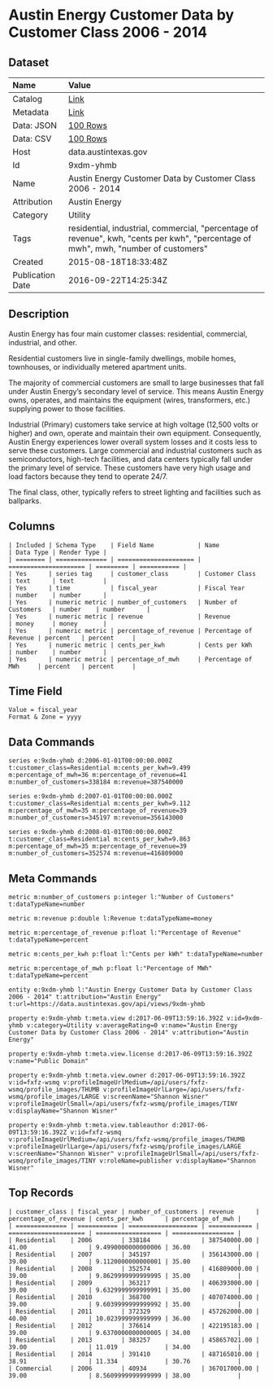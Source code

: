 # Austin Energy Customer Data by Customer Class 2006 - 2014

## Dataset

| Name | Value |
| :--- | :---- |
| Catalog | [Link](https://catalog.data.gov/dataset/austin-energy-customer-data-by-customer-class) |
| Metadata | [Link](https://data.austintexas.gov/api/views/9xdm-yhmb) |
| Data: JSON | [100 Rows](https://data.austintexas.gov/api/views/9xdm-yhmb/rows.json?max_rows=100) |
| Data: CSV | [100 Rows](https://data.austintexas.gov/api/views/9xdm-yhmb/rows.csv?max_rows=100) |
| Host | data.austintexas.gov |
| Id | 9xdm-yhmb |
| Name | Austin Energy Customer Data by Customer Class 2006 - 2014 |
| Attribution | Austin Energy |
| Category | Utility |
| Tags | residential, industrial, commercial, "percentage of revenue", kwh, "cents per kwh", "percentage of mwh", mwh, "number of customers" |
| Created | 2015-08-18T18:33:48Z |
| Publication Date | 2016-09-22T14:25:34Z |

## Description

Austin Energy has four main customer classes: residential, commercial, industrial, and other. 

Residential customers live in single-family dwellings, mobile homes, townhouses, or individually metered apartment units. 

The majority of commercial customers are small to large businesses that fall under Austin Energy’s secondary level of service. This means Austin Energy owns, operates, and maintains the equipment (wires, transformers, etc.) supplying power to those facilities. 

Industrial (Primary) customers take service at high voltage (12,500 volts or higher) and own, operate and maintain their own equipment. Consequently, Austin Energy experiences lower overall system losses and it costs less to serve these customers. Large commercial and industrial customers such as semiconductors, high-tech facilities, and data centers typically fall under the primary level of service. These customers have very high usage and load factors because they tend to operate 24/7. 

The final class, other, typically refers to street lighting and facilities such as ballparks.

## Columns

```ls
| Included | Schema Type    | Field Name            | Name                  | Data Type | Render Type |
| ======== | ============== | ===================== | ===================== | ========= | =========== |
| Yes      | series tag     | customer_class        | Customer Class        | text      | text        |
| Yes      | time           | fiscal_year           | Fiscal Year           | number    | number      |
| Yes      | numeric metric | number_of_customers   | Number of Customers   | number    | number      |
| Yes      | numeric metric | revenue               | Revenue               | money     | money       |
| Yes      | numeric metric | percentage_of_revenue | Percentage of Revenue | percent   | percent     |
| Yes      | numeric metric | cents_per_kwh         | Cents per kWh         | number    | number      |
| Yes      | numeric metric | percentage_of_mwh     | Percentage of MWh     | percent   | percent     |
```

## Time Field

```ls
Value = fiscal_year
Format & Zone = yyyy
```

## Data Commands

```ls
series e:9xdm-yhmb d:2006-01-01T00:00:00.000Z t:customer_class=Residential m:cents_per_kwh=9.499 m:percentage_of_mwh=36 m:percentage_of_revenue=41 m:number_of_customers=338184 m:revenue=387540000

series e:9xdm-yhmb d:2007-01-01T00:00:00.000Z t:customer_class=Residential m:cents_per_kwh=9.112 m:percentage_of_mwh=35 m:percentage_of_revenue=39 m:number_of_customers=345197 m:revenue=356143000

series e:9xdm-yhmb d:2008-01-01T00:00:00.000Z t:customer_class=Residential m:cents_per_kwh=9.863 m:percentage_of_mwh=35 m:percentage_of_revenue=39 m:number_of_customers=352574 m:revenue=416809000
```

## Meta Commands

```ls
metric m:number_of_customers p:integer l:"Number of Customers" t:dataTypeName=number

metric m:revenue p:double l:Revenue t:dataTypeName=money

metric m:percentage_of_revenue p:float l:"Percentage of Revenue" t:dataTypeName=percent

metric m:cents_per_kwh p:float l:"Cents per kWh" t:dataTypeName=number

metric m:percentage_of_mwh p:float l:"Percentage of MWh" t:dataTypeName=percent

entity e:9xdm-yhmb l:"Austin Energy Customer Data by Customer Class 2006 - 2014" t:attribution="Austin Energy" t:url=https://data.austintexas.gov/api/views/9xdm-yhmb

property e:9xdm-yhmb t:meta.view d:2017-06-09T13:59:16.392Z v:id=9xdm-yhmb v:category=Utility v:averageRating=0 v:name="Austin Energy Customer Data by Customer Class 2006 - 2014" v:attribution="Austin Energy"

property e:9xdm-yhmb t:meta.view.license d:2017-06-09T13:59:16.392Z v:name="Public Domain"

property e:9xdm-yhmb t:meta.view.owner d:2017-06-09T13:59:16.392Z v:id=fxfz-wsmq v:profileImageUrlMedium=/api/users/fxfz-wsmq/profile_images/THUMB v:profileImageUrlLarge=/api/users/fxfz-wsmq/profile_images/LARGE v:screenName="Shannon Wisner" v:profileImageUrlSmall=/api/users/fxfz-wsmq/profile_images/TINY v:displayName="Shannon Wisner"

property e:9xdm-yhmb t:meta.view.tableauthor d:2017-06-09T13:59:16.392Z v:id=fxfz-wsmq v:profileImageUrlMedium=/api/users/fxfz-wsmq/profile_images/THUMB v:profileImageUrlLarge=/api/users/fxfz-wsmq/profile_images/LARGE v:screenName="Shannon Wisner" v:profileImageUrlSmall=/api/users/fxfz-wsmq/profile_images/TINY v:roleName=publisher v:displayName="Shannon Wisner"
```

## Top Records

```ls
| customer_class | fiscal_year | number_of_customers | revenue      | percentage_of_revenue | cents_per_kwh      | percentage_of_mwh | 
| ============== | =========== | =================== | ============ | ===================== | ================== | ================= | 
| Residential    | 2006        | 338184              | 387540000.00 | 41.00                 | 9.4990000000000006 | 36.00             | 
| Residential    | 2007        | 345197              | 356143000.00 | 39.00                 | 9.1120000000000001 | 35.00             | 
| Residential    | 2008        | 352574              | 416809000.00 | 39.00                 | 9.8629999999999995 | 35.00             | 
| Residential    | 2009        | 363217              | 406393000.00 | 39.00                 | 9.6329999999999991 | 35.00             | 
| Residential    | 2010        | 368700              | 407074000.00 | 39.00                 | 9.6039999999999992 | 35.00             | 
| Residential    | 2011        | 372329              | 457262000.00 | 40.00                 | 10.023999999999999 | 36.00             | 
| Residential    | 2012        | 376614              | 422195183.00 | 39.00                 | 9.6370000000000005 | 34.00             | 
| Residential    | 2013        | 383257              | 458657021.00 | 39.00                 | 11.019             | 34.00             | 
| Residential    | 2014        | 391410              | 487165010.00 | 38.91                 | 11.334             | 30.76             | 
| Commercial     | 2006        | 40934               | 367017000.00 | 39.00                 | 8.5609999999999999 | 38.00             | 
```